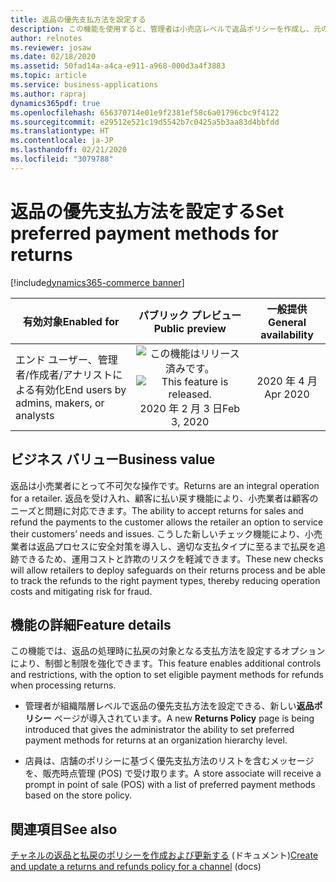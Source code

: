 ```yaml
---
title: 返品の優先支払方法を設定する
description: この機能を使用すると、管理者は小売店レベルで返品ポリシーを作成し、元の支払方法に基づいて優先払戻支払方法を設定できます。
author: relnotes
ms.reviewer: josaw
ms.date: 02/18/2020
ms.assetid: 50fad14a-a4ca-e911-a968-000d3a4f3883
ms.topic: article
ms.service: business-applications
ms.author: rapraj
dynamics365pdf: true
ms.openlocfilehash: 656370714e01e9f2381ef58c6a01796cbc9f4122
ms.sourcegitcommit: e29512e521c19d5542b7c0425a5b3aa83d4bbfdd
ms.translationtype: HT
ms.contentlocale: ja-JP
ms.lasthandoff: 02/21/2020
ms.locfileid: "3079788"
---
```

# <a name="set-preferred-payment-methods-for-returns"></a><span data-ttu-id="422a8-103">返品の優先支払方法を設定する</span><span class="sxs-lookup"><span data-stu-id="422a8-103">Set preferred payment methods for returns</span></span>
[!include[dynamics365-commerce banner](../includes/dynamics365-commerce.md)]

| <span data-ttu-id="422a8-104">有効対象</span><span class="sxs-lookup"><span data-stu-id="422a8-104">Enabled for</span></span>    |  <span data-ttu-id="422a8-105">パブリック プレビュー</span><span class="sxs-lookup"><span data-stu-id="422a8-105">Public preview</span></span> | <span data-ttu-id="422a8-106">一般提供</span><span class="sxs-lookup"><span data-stu-id="422a8-106">General availability</span></span> | 
| ---------- | :----------: |:----------: |
|<span data-ttu-id="422a8-107">エンド ユーザー、管理者/作成者/アナリストによる有効化</span><span class="sxs-lookup"><span data-stu-id="422a8-107">End users by admins, makers, or analysts</span></span>|<span data-ttu-id="422a8-108">![この機能はリリース済みです。](/dynamics365-release-plan/media/green-checkmark.png "この機能はリリース済みです。")</span><span class="sxs-lookup"><span data-stu-id="422a8-108">![This feature is released.](/dynamics365-release-plan/media/green-checkmark.png "This feature is released.")</span></span> <span data-ttu-id="422a8-109">2020 年 2 月 3 日</span><span class="sxs-lookup"><span data-stu-id="422a8-109">Feb 3, 2020</span></span>| <span data-ttu-id="422a8-110">2020 年 4 月</span><span class="sxs-lookup"><span data-stu-id="422a8-110">Apr 2020</span></span>|


## <a name="business-value"></a><span data-ttu-id="422a8-111">ビジネス バリュー</span><span class="sxs-lookup"><span data-stu-id="422a8-111">Business value</span></span>
<!-- bv start -->
<span data-ttu-id="422a8-112">返品は小売業者にとって不可欠な操作です。</span><span class="sxs-lookup"><span data-stu-id="422a8-112">Returns are an integral operation for a retailer.</span></span> <span data-ttu-id="422a8-113">返品を受け入れ、顧客に払い戻す機能により、小売業者は顧客のニーズと問題に対応できます。</span><span class="sxs-lookup"><span data-stu-id="422a8-113">The ability to accept returns for sales and refund the payments to the customer allows the retailer an option to service their customers’ needs and issues.</span></span> <span data-ttu-id="422a8-114">こうした新しいチェック機能により、小売業者は返品プロセスに安全対策を導入し、適切な支払タイプに至るまで払戻を追跡できるため、運用コストと詐欺のリスクを軽減できます。</span><span class="sxs-lookup"><span data-stu-id="422a8-114">These new checks will allow retailers to deploy safeguards on their returns process and be able to track the refunds to the right payment types, thereby reducing operation costs and mitigating risk for fraud.</span></span>
<!-- bv end -->



## <a name="feature-details"></a><span data-ttu-id="422a8-115">機能の詳細</span><span class="sxs-lookup"><span data-stu-id="422a8-115">Feature details</span></span>
<!--feature detail start -->
<span data-ttu-id="422a8-116">この機能では、返品の処理時に払戻の対象となる支払方法を設定するオプションにより、制御と制限を強化できます。</span><span class="sxs-lookup"><span data-stu-id="422a8-116">This feature enables additional controls and restrictions, with the option to set eligible payment methods for refunds when processing returns.</span></span>

- <span data-ttu-id="422a8-117">管理者が組織階層レベルで返品の優先支払方法を設定できる、新しい**返品ポリシー** ページが導入されています。</span><span class="sxs-lookup"><span data-stu-id="422a8-117">A new **Returns Policy** page is being introduced that gives the administrator the ability to set preferred payment methods for returns at an organization hierarchy level.</span></span> 

- <span data-ttu-id="422a8-118">店員は、店舗のポリシーに基づく優先支払方法のリストを含むメッセージを、販売時点管理 (POS) で受け取ります。</span><span class="sxs-lookup"><span data-stu-id="422a8-118">A store associate will receive a prompt in point of sale (POS) with a list of preferred payment methods based on the store policy.</span></span>
<!--feature detail end -->










## <a name="see-also"></a><span data-ttu-id="422a8-119">関連項目</span><span class="sxs-lookup"><span data-stu-id="422a8-119">See also</span></span>
<span data-ttu-id="422a8-120">[チャネルの返品と払戻のポリシーを作成および更新する](https://docs.microsoft.com/dynamics365/commerce/refund_policy_returns) (ドキュメント)</span><span class="sxs-lookup"><span data-stu-id="422a8-120">[Create and update a returns and refunds policy for a channel](https://docs.microsoft.com/dynamics365/commerce/refund_policy_returns) (docs)</span></span>
